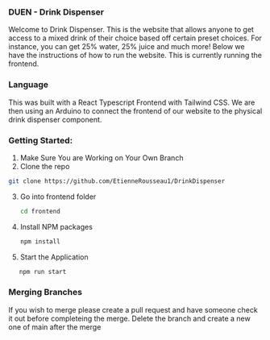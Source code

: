 ### DUEN - Drink Dispenser

Welcome to Drink Dispenser. This is the website that allows anyone to get access to a mixed drink of their choice based off certain preset choices. For instance, you can get 25% water, 25% juice and much more! Below we have the instructions of how to run the website. This is currently running the frontend.

### Language

This was built with a React Typescript Frontend with Tailwind CSS. We are then using an Arduino to connect the frontend of our website to the physical drink dispenser component.

### Getting Started:

1. Make Sure You are Working on Your Own Branch
2.  Clone the repo
   ```sh
   git clone https://github.com/EtienneRousseau1/DrinkDispenser
   ```
3. Go into frontend folder
    ```sh
    cd frontend
   ```
3. Install NPM packages
   ```sh
   npm install
   ```
4. Start the Application
```sh
   npm run start
   ```

### Merging Branches

 If you wish to merge please create a pull request and have someone check it out before completeing the merge.
 Delete the branch and create a new one of main after the merge
